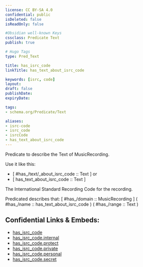 ```yaml
---
license: CC BY-SA 4.0
confidential: public
isDeleted: false
isReadOnly: false

#Obsidian well-known Keys
cssclass: Predicate Text
publish: true

# Hugo Tags
type: Pred_Text

title: has_isrc_code
linkTitle: has_text_about_isrc_code

keywords: [isrc, code]
layout: 
draft: false
publishDate:
expiryDate: 

tags:
- schema.org/Predicate/Text

aliases:
- isrc-code
- isrc_code
- isrcCode
- has_text_about_isrc_code
---
```


Predicate to describe the Text of MusicRecording.

Use it like this: 
- [ #has_/text/_about_isrc_code :: Text ] or 
- [ has_text_about_isrc_code :: Text ] 

The International Standard Recording Code for the recording.

Predicated describes that: 
[ #has_/domain  :: MusicRecording ]
( #has_/name :: has_text_about_isrc_code )
( #has_/range :: Text )



## Confidential Links & Embeds: 
- [has_isrc_code](../../../../_public/schema.org/Predicate/Texts/has_isrc_code.md) 
- [has_isrc_code.internal](../../../../_internal/schema.org/Predicate/Texts/has_isrc_code.internal.md) 
- [has_isrc_code.protect](../../../../_protect/schema.org/Predicate/Texts/has_isrc_code.protect.md) 
- [has_isrc_code.private](../../../../_private/schema.org/Predicate/Texts/has_isrc_code.private.md) 
- [has_isrc_code.personal](../../../../_personal/schema.org/Predicate/Texts/has_isrc_code.personal.md) 
- [has_isrc_code.secret](../../../../_secret/schema.org/Predicate/Texts/has_isrc_code.secret.md) 
